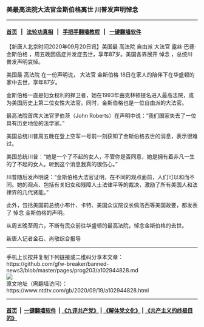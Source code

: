 ### 美最高法院大法官金斯伯格离世 川普发声明悼念
------------------------

#### [首页](https://github.com/gfw-breaker/banned-news3/blob/master/README.md) &nbsp;&nbsp;|&nbsp;&nbsp; [法轮功真相](https://github.com/begood0513/basic/blob/master/README.md)  &nbsp;&nbsp;|&nbsp;&nbsp; [手把手翻墙教程](https://github.com/gfw-breaker/guides/wiki)  &nbsp;&nbsp;|&nbsp;&nbsp; [一键翻墙软件](https://github.com/gfw-breaker/nogfw/blob/master/README.md)  



<div><div class="post_content" itemprop="articleBody">
 <p>
  【新唐人北京时间2020年09月20日讯】美国最
  <ok href="https://www.ntdtv.com/gb/高法院.htm">
   高法院
  </ok>
  自由派
  <ok href="https://www.ntdtv.com/gb/大法官.htm">
   大法官
  </ok>
  露丝·巴德·
  <ok href="https://www.ntdtv.com/gb/金斯伯格.htm">
   金斯伯格
  </ok>
  ，周五晚因癌症并发症去世，享年87岁。美国各界展开
  <ok href="https://www.ntdtv.com/gb/悼念.htm">
   悼念
  </ok>
  ，总统川普发声明哀悼。
 </p>
 <p>
  美国最
  <ok href="https://www.ntdtv.com/gb/高法院.htm">
   高法院
  </ok>
  在一份声明说，
  <ok href="https://www.ntdtv.com/gb/大法官.htm">
   大法官
  </ok>
  <ok href="https://www.ntdtv.com/gb/金斯伯格.htm">
   金斯伯格
  </ok>
  18日在家人的陪伴下在华盛顿的家中去世，享年87岁。
 </p>
 <p>
  金斯伯格一直是妇女权利的捍卫者，她在1993年由克林顿提名进入最高法院，成为美国历史上第二位女性大法官。同时，金斯伯格也是一位自由派的大法官。
 </p>
 <p>
  最高法院首席大法官罗伯茨（John Roberts）在声明中说：“我们国家失去了一位具有历史地位的法学家。”
 </p>
 <p>
  美国总统川普周五晚在登上空军一号前一刻获知了金斯伯格去世的消息，表示很难过。
 </p>
 <p>
  美国总统川普：“她是一个了不起的女人，不管你是否同意，她是拥有着非凡一生的了不起的女人。听到这个消息我真的很伤心。”
 </p>
 <p>
  川普随后发声明说：“金斯伯格大法官证明，在不同的观点面前，人们可以和而不同。她的观点、包括有关妇女和残障人士法律平等的裁决，激励了所有美国人和法律界的几代贤能。”
 </p>
 <p>
  此外，包括美国前总统小布什、卡特、美国众议院议长佩洛西等美国政要，都发表了
  <ok href="https://www.ntdtv.com/gb/悼念.htm">
   悼念
  </ok>
  金斯伯格的声明。
 </p>
 <p>
  从周五晚至周六，不断有民众前往华盛顿的最高法院，悼念金斯伯格的去世。
 </p>
 <p>
  新唐人记者金石、尚敬综合报导
 </p>
 <div class="single_ad">
 </div>
</div>
</div>
<hr/>
手机上长按并复制下列链接或二维码分享本文章：<br/>
https://github.com/gfw-breaker/banned-news3/blob/master/pages/prog203/a102944828.md <br/>
<a href='https://github.com/gfw-breaker/banned-news3/blob/master/pages/prog203/a102944828.md'><img src='https://github.com/gfw-breaker/banned-news3/blob/master/pages/prog203/a102944828.md.png'/></a> <br/>
原文地址（需翻墙访问）：https://www.ntdtv.com/gb/2020/09/19/a102944828.html


------------------------
#### [首页](https://github.com/gfw-breaker/banned-news3/blob/master/README.md) &nbsp;|&nbsp; [一键翻墙软件](https://github.com/gfw-breaker/nogfw/blob/master/README.md) &nbsp;| [《九评共产党》](https://github.com/gfw-breaker/9ping.md/blob/master/README.md#九评之一评共产党是什么) | [《解体党文化》](https://github.com/gfw-breaker/jtdwh.md/blob/master/README.md) | [《共产主义的终极目的》](https://github.com/gfw-breaker/gczydzjmd.md/blob/master/README.md)


<img src='http://gfw-breaker.win/banned-news3/pages/prog203/a102944828.md' width='0px' height='0px'/>